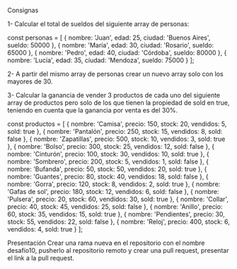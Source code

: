 Consignas

1- Calcular el total de sueldos del siguiente array de personas:

const personas = [
{ nombre: 'Juan', edad: 25, ciudad: 'Buenos Aires', sueldo: 50000 },
{ nombre: 'María', edad: 30, ciudad: 'Rosario', sueldo: 65000 },
{ nombre: 'Pedro', edad: 40, ciudad: 'Córdoba', sueldo: 80000 },
{ nombre: 'Lucía', edad: 35, ciudad: 'Mendoza', sueldo: 75000 }
];

2- A partir del mismo array de personas crear un nuevo array solo con los mayores de 30.

3- Calcular la ganancia de vender 3 productos de cada uno del siguiente array de productos pero solo de los que tienen la propiedad de sold en true, teniendo en cuenta que la ganancia por venta es del 30%.

const productos = [
{ nombre: 'Camisa', precio: 150, stock: 20, vendidos: 5, sold: true },
{ nombre: 'Pantalón', precio: 250, stock: 15, vendidos: 8, sold: false },
{ nombre: 'Zapatillas', precio: 500, stock: 10, vendidos: 3, sold: true },
{ nombre: 'Bolso', precio: 300, stock: 25, vendidos: 12, sold: false },
{ nombre: 'Cinturón', precio: 100, stock: 30, vendidos: 10, sold: true },
{ nombre: 'Sombrero', precio: 200, stock: 5, vendidos: 1, sold: false },
{ nombre: 'Bufanda', precio: 50, stock: 50, vendidos: 20, sold: true },
{ nombre: 'Guantes', precio: 80, stock: 40, vendidos: 18, sold: false },
{ nombre: 'Gorra', precio: 120, stock: 8, vendidos: 2, sold: true },
{ nombre: 'Gafas de sol', precio: 180, stock: 12, vendidos: 6, sold: false },
{ nombre: 'Pulsera', precio: 20, stock: 60, vendidos: 30, sold: true },
{ nombre: 'Collar', precio: 40, stock: 45, vendidos: 25, sold: false },
{ nombre: 'Anillo', precio: 60, stock: 35, vendidos: 15, sold: true },
{ nombre: 'Pendientes', precio: 30, stock: 55, vendidos: 22, sold: false },
{ nombre: 'Reloj', precio: 400, stock: 6, vendidos: 4, sold: true }
];

Presentación
Crear una rama nueva en el repositorio con el nombre desafío10, pusherlo al repositorio remoto y crear una pull request, presentar el link a la pull request.
